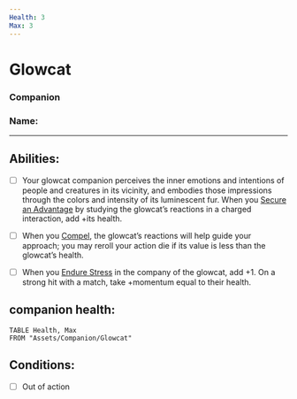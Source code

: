 ```yaml
---
Health: 3
Max: 3
---
```

# Glowcat
### Companion
### Name:
<hr>

## Abilities:
- [ ] Your glowcat companion perceives the inner emotions and intentions of people and creatures in its vicinity, and embodies those impressions through the colors and intensity of its luminescent fur. When you [Secure an Advantage](5_Moves/Adventure/Secure_an_Advantage.md) by studying the glowcat’s reactions in a charged interaction, add +its health.

- [ ] When you [Compel](Compel.md), the glowcat’s reactions will help guide your approach; you may reroll your action die if its value is less than the glowcat’s health.

- [ ] When you [Endure Stress](Endure_Stress.md) in the company of the glowcat, add +1. On a strong hit with a match, take +momentum equal to their health.

## companion health:
```dataview
TABLE Health, Max
FROM "Assets/Companion/Glowcat"
```

## Conditions:
- [ ] Out of action
